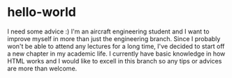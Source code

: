 # hello-world
I need some advice :)
I'm an aircraft engineering student and I want to improve myself in more than just the engineering branch. Since I probably won't be able to attend any lectures for a long time, I've decided to start off a new chapter in my academic life. I currently have basic knowledge in how HTML works and I would like to excell in this branch so any tips or advices are more than welcome.
